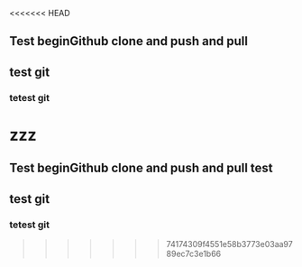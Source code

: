 <<<<<<< HEAD
## Test beginGithub clone and push and pull
## test git
### tetest git
zzz
=======
## Test beginGithub clone and push and pull test
## test git
### tetest git
>>>>>>> 74174309f4551e58b3773e03aa9789ec7c3e1b66
